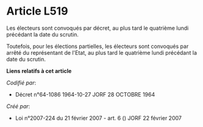 # Article L519

Les électeurs sont convoqués par décret, au plus tard le quatrième lundi précédant la date du scrutin.

Toutefois, pour les élections partielles, les électeurs sont convoqués par arrêté du représentant de l'Etat, au plus tard le
quatrième lundi précédant la date du scrutin.

**Liens relatifs à cet article**

_Codifié par_:

  - Décret n°64-1086 1964-10-27 JORF 28 OCTOBRE 1964

_Créé par_:

  - Loi n°2007-224 du 21 février 2007 - art. 6 () JORF 22 février 2007
